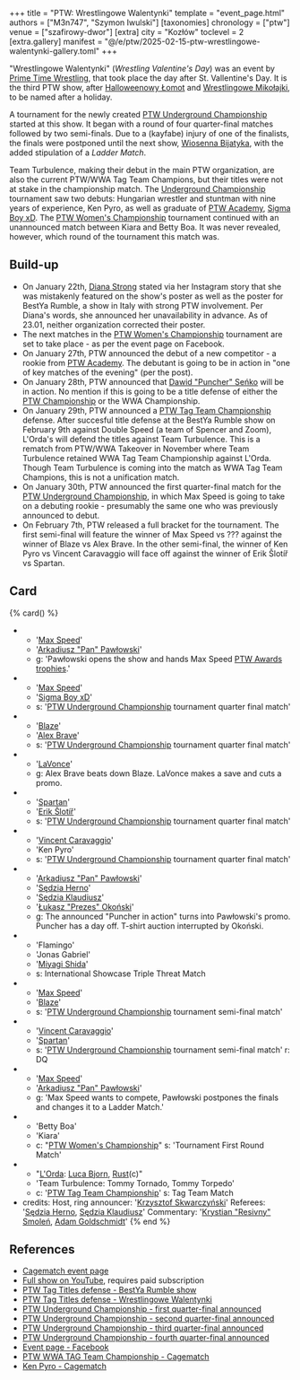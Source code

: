 +++
title = "PTW: Wrestlingowe Walentynki"
template = "event_page.html"
authors = ["M3n747", "Szymon Iwulski"]
[taxonomies]
chronology = ["ptw"]
venue = ["szafirowy-dwor"]
[extra]
city = "Kozłów"
toclevel = 2
[extra.gallery]
manifest = "@/e/ptw/2025-02-15-ptw-wrestlingowe-walentynki-gallery.toml"
+++

"Wrestlingowe Walentynki" (_Wrestling Valentine's Day_) was an event by [Prime Time Wrestling](@/o/ptw.md), that took place the day after St. Vallentine's Day. It is the third PTW show, after [Halloweenowy Łomot](@/e/ptw/2024-10-19-ptw-underground-23.md) and [Wrestlingowe Mikołajki](@/e/ptw/2024-12-07-ptw-underground-25.md), to be named after a holiday.

A tournament for the newly created [PTW Underground Championship](@/c/ptw-underground-championship.md) started at this show. It began with a round of four quarter-final matches followed by two semi-finals. Due to a (kayfabe) injury of one of the finalists, the finals were postponed until the next show, [Wiosenna Bijatyka](@/e/ptw/2025-03-15-ptw-wiosenna-bijatyka.md), with the added stipulation of a _Ladder Match_.

Team Turbulence, making their debut in the main PTW organization, are also the current PTW/WWA Tag Team Champions, but their titles were not at stake in the championship match.
The [Underground Championship](@/c/ptw-underground-championship.md) tournament saw two debuts: Hungarian wrestler and stuntman with nine years of experience, Ken Pyro, as well as graduate of [PTW Academy](@/o/ptw-academy.md), [Sigma Boy xD](@/w/sigma-boy.md). The [PTW Women's Championship](@/c/ptw-womens-championship.md) tournament continued with an unannounced match between Kiara and Betty Boa. It was never revealed, however, which round of the tournament this match was.

## Build-up

* On January 22th, [Diana Strong](@/w/diana-strong.md) stated via her Instagram story that she was mistakenly featured on the show's poster as well as the poster for BestYa Rumble, a show in Italy with strong PTW involvement. Per Diana's words, she announced her unavailability in advance. As of 23.01, neither organization corrected their poster.
* The next matches in the [PTW Women's Championship](@/c/ptw-womens-championship.md) tournament are set to take place - as per the event page on Facebook.
* On January 27th, PTW announced the debut of a new competitor - a rookie from [PTW Academy](@/o/ptw-academy.md). The debutant is going to be in action in "one of key matches of the evening" (per the post).
* On January 28th, PTW announced that [Dawid "Puncher" Seńko](@/w/puncher.md) will be in action. No mention if this is going to be a title defense of either the [PTW Championship](@/c/ptw-championship.md) or the WWA Championship.
* On January 29th, PTW announced a [PTW Tag Team Championship](@/c/ptw-tag-team-championship.md) defense. After succesful title defense at the BestYa Rumble show on February 9th against Double Speed (a team of Spencer and Zoom), L'Orda's will defend the titles against Team Turbulence. This is a rematch from PTW/WWA Takeover in November where Team Turbulence retained WWA Tag Team Championship against L'Orda. Though Team Turbulence is coming into the match as WWA Tag Team Champions, this is not a unification match.
* On January 30th, PTW announced the first quarter-final match for the [PTW Underground Championship](@/c/ptw-underground-championship.md), in which Max Speed is going to take on a debuting rookie - presumably the same one who was previously announced to debut.
* On February 7th, PTW released a full bracket for the tournament. The first semi-final will feature the winner of Max Speed vs ??? against the winner of Blaze vs Alex Brave. In the other semi-final, the winner of Ken Pyro vs Vincent Caravaggio will face off against the winner of Erik Šlotíř vs Spartan.

## Card

{% card() %}
- - '[Max Speed](@/w/max-speed.md)'
  - '[Arkadiusz "Pan" Pawłowski](@/w/pan-pawlowski.md)'
  - g: 'Pawłowski opens the show and hands Max Speed [PTW Awards trophies](@/a/ptw-awards-2024.md).'
- - '[Max Speed](@/w/max-speed.md)'
  - '[Sigma Boy xD](@/w/sigma-boy.md)'
  - s: '[PTW Underground Championship](@/c/ptw-underground-championship.md) tournament quarter final match'
- - '[Blaze](@/w/blaze.md)'
  - '[Alex Brave](@/w/alex-brave.md)'
  - s: '[PTW Underground Championship](@/c/ptw-underground-championship.md) tournament quarter final match'
- - '[LaVonce](@/w/lavonce.md)'
  - g: Alex Brave beats down Blaze. LaVonce makes a save and cuts a promo.
- - '[Spartan](@/w/spartan.md)'
  - '[Erik Šlotíř](@/w/erik-slotir.md)'
  - s: '[PTW Underground Championship](@/c/ptw-underground-championship.md) tournament quarter final match'
- - '[Vincent Caravaggio](@/w/vincent-caravaggio.md)'
  - 'Ken Pyro'
  - s: '[PTW Underground Championship](@/c/ptw-underground-championship.md) tournament quarter final match'
- - '[Arkadiusz "Pan" Pawłowski](@/w/pan-pawlowski.md)'
  - '[Sędzia Herno](@/w/sedzia-herno.md)'
  - '[Sędzia Klaudiusz](@/w/sedzia-klaudiusz.md)'
  - '[Łukasz "Prezes" Okoński](@/w/lukasz-okonski.md)'
  - g: The announced "Puncher in action" turns into Pawłowski's promo. Puncher has a day off. T-shirt auction interrupted by Okoński.
- - 'Flamingo'
  - 'Jonas Gabriel'
  - '[Miyagi Shida](@/w/miyagi-shida.md)'
  - s: International Showcase Triple Threat Match
- - '[Max Speed](@/w/max-speed.md)'
  - '[Blaze](@/w/blaze.md)'
  - s: '[PTW Underground Championship](@/c/ptw-underground-championship.md) tournament semi-final match'
- - '[Vincent Caravaggio](@/w/vincent-caravaggio.md)'
  - '[Spartan](@/w/spartan.md)'
  - s: '[PTW Underground Championship](@/c/ptw-underground-championship.md) tournament semi-final match'
    r: DQ
- - '[Max Speed](@/w/max-speed.md)'
  - '[Arkadiusz "Pan" Pawłowski](@/w/pan-pawlowski.md)'
  - g: 'Max Speed wants to compete, Pawłowski postpones the finals and changes it to a Ladder Match.'    
- - 'Betty Boa'
  - 'Kiara'
  - c: "[PTW Women's Championship](@/c/ptw-womens-championship.md)"
    s: 'Tournament First Round Match'
- - "[L'Orda](@/tt/l-orda.md): [Luca Bjorn](@/w/luca-bjorn.md), [Rust](@/w/rust.md)(c)"
  - 'Team Turbulence: Tommy Tornado, Tommy Torpedo'
  - c: '[PTW Tag Team Championship](@/c/ptw-tag-team-championship.md)'
    s: Tag Team Match
- credits:
    Host, ring announcer: '[Krzysztof Skwarczyński](@/w/krzysztof-skwarczynski.md)'
    Referees: '[Sędzia Herno](@/w/sedzia-herno.md), [Sędzia Klaudiusz](@/w/sedzia-klaudiusz.md)'
    Commentary: '[Krystian "Resivny" Smoleń](@/w/resivny.md), [Adam Goldschmidt](@/w/adam-goldschmidt.md)'
{% end %}

## References

* [Cagematch event page](https://www.cagematch.net/?id=1&nr=419471)
* [Full show on YouTube](https://www.youtube.com/watch?v=Til3tBdaKvs&t=1344s), requires paid subscription
* [PTW Tag Titles defense - BestYa Rumble show](https://www.instagram.com/p/DFLfyIjteNQ/_)
* [PTW Tag Titles defense - Wrestlingowe Walentynki](https://www.facebook.com/photo/?fbid=659585686394077&set=pb.100070279538143.-2207520000)
* [PTW Underground Championship - first quarter-final announced](https://www.facebook.com/PrimeTimeWrestlingPL/posts/pfbid024WCNZgW3HaWL3nbKhqS7joP6HitFMnNGQee4QCwzNdB6NpPnhFDKtvYgSFtukcoNl)
* [PTW Underground Championship - second quarter-final announced](https://www.facebook.com/photo/?fbid=660822582937054&set=a.136592408693410)
* [PTW Underground Championship - third quarter-final announced](https://www.facebook.com/photo?fbid=662972726055373&set=a.136592408693410)
* [PTW Underground Championship - fourth quarter-final announced](https://www.facebook.com/photo/?fbid=663657269320252&set=a.136592408693410)
* [Event page - Facebook](https://www.facebook.com/events/494413280349578/?acontext=%7B%22event_action_history%22%3A[]%7D)
* [PTW WWA TAG Team Championship - Cagematch](https://www.cagematch.net/?id=5&nr=6593_)
* [Ken Pyro - Cagematch](https://www.cagematch.net/?id=2&nr=24006)

